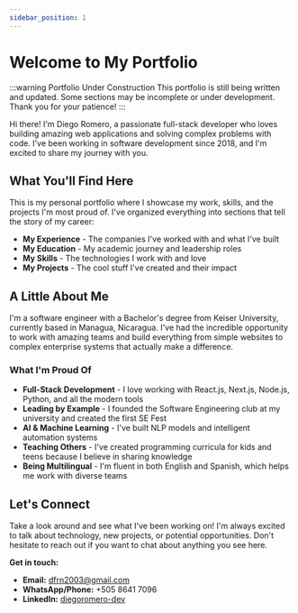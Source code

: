 ```yaml
---
sidebar_position: 1
---
```


# Welcome to My Portfolio

:::warning Portfolio Under Construction
This portfolio is still being written and updated. Some sections may be incomplete or under development. Thank you for your patience!
:::

Hi there! I'm Diego Romero, a passionate full-stack developer who loves building amazing web applications and solving complex problems with code. I've been working in software development since 2018, and I'm excited to share my journey with you.

## What You'll Find Here

This is my personal portfolio where I showcase my work, skills, and the projects I'm most proud of. I've organized everything into sections that tell the story of my career:

- **My Experience** - The companies I've worked with and what I've built
- **My Education** - My academic journey and leadership roles
- **My Skills** - The technologies I work with and love
- **My Projects** - The cool stuff I've created and their impact

## A Little About Me

I'm a software engineer with a Bachelor's degree from Keiser University, currently based in Managua, Nicaragua. I've had the incredible opportunity to work with amazing teams and build everything from simple websites to complex enterprise systems that actually make a difference.

### What I'm Proud Of

- **Full-Stack Development** - I love working with React.js, Next.js, Node.js, Python, and all the modern tools
- **Leading by Example** - I founded the Software Engineering club at my university and created the first SE Fest
- **AI & Machine Learning** - I've built NLP models and intelligent automation systems
- **Teaching Others** - I've created programming curricula for kids and teens because I believe in sharing knowledge
- **Being Multilingual** - I'm fluent in both English and Spanish, which helps me work with diverse teams

## Let's Connect

Take a look around and see what I've been working on! I'm always excited to talk about technology, new projects, or potential opportunities. Don't hesitate to reach out if you want to chat about anything you see here.

**Get in touch:**

- **Email:** dfrn2003@gmail.com
- **WhatsApp/Phone:** +505 8641 7096
- **LinkedIn:** [diegoromero-dev](https://www.linkedin.com/in/diegoromero-dev/)
